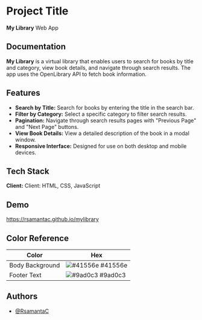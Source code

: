 # Project Title

**My Library** Web App


## Documentation

**My Library** is a virtual library that enables users to search for books by title and category, view book details, and navigate through search results. The app uses the OpenLibrary API to fetch book information.


## Features

- **Search by Title:** Search for books by entering the title in the search bar.
- **Filter by Category:** Select a specific category to filter search results.
- **Pagination:** Navigate through search results pages with "Previous Page" and "Next Page" buttons.
- **View Book Details:** View a detailed description of the book in a modal window.
- **Responsive Interface:** Designed for use on both desktop and mobile devices.

## Tech Stack

**Client:** Client: HTML, CSS, JavaScript



## Demo

https://rsamantac.github.io/mylibrary

## Color Reference

| Color             | Hex                                                                |
| ----------------- | ------------------------------------------------------------------ |
| Body Background | ![#41556e](https://via.placeholder.com/10/41556e?text=+) #41556e |
| Footer Text | ![#9ad0c3](https://via.placeholder.com/10/9ad0c3?text=+) #9ad0c3 |





## Authors

- [@RsamantaC](https://rsamantac.github.io)

